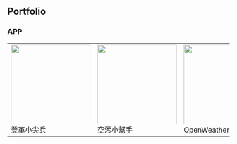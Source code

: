 ## Portfolio

### APP
<table>
    <tbody>
        <tr>
            <td>
                <a href="https://www.cakeresume.com/portfolios/a855ff">
                <img src="https://media.cakeresume.com/image/upload/s--HdKxt37g--/c_pad,fl_png8,h_180,w_240/v1562837845/v1hw640axbz5xspxmhq2.png" width="180px">
                </a><br>
                登革小尖兵
            </td>
            <td>
                <a href="https://www.cakeresume.com/portfolios/ca632d">
                <img src="https://media.cakeresume.com/image/upload/s--Fje6r4ut--/c_pad,fl_png8,h_180,w_240/v1562842888/jnltvnaz0gim7zyha3e6.png" width="180px">
                </a><br>
                空污小幫手
            </td>
            <td>
                <a href="https://www.cakeresume.com/portfolios/openweather">
                <img src="https://media.cakeresume.com/image/upload/s--fcTLU8SP--/c_pad,fl_png8,h_180,w_240/v1562839082/pbcdulfl5u3iqpjmxsyc.png" width="180px">
                </a><br>
                OpenWeather天氣
            </td>
            <td>
                <a href="https://www.cakeresume.com/portfolios/app-9d4328">
                <img src="https://media.cakeresume.com/image/upload/s--92UaPb_d--/c_pad,fl_png8,h_180,w_240/v1562912419/gywh5us8jevtnrqvpp0t.png" width="180px">
                </a><br>
                台灣即時水情APP
            </td>
        </tr>
        <tr>
        </tr>
    </tbody>
</table>
